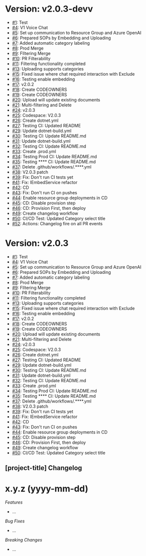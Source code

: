 # Version: v2.0.3-devv

* [#1](https://github.com/pranayroni/azure-search-openai-demo-csharp/pull/1): Test
* [#4](https://github.com/pranayroni/azure-search-openai-demo-csharp/pull/4): V1 Voice Chat
* [#5](https://github.com/pranayroni/azure-search-openai-demo-csharp/pull/5): Set up communication to Resource Group and Azure OpenAI
* [#6](https://github.com/pranayroni/azure-search-openai-demo-csharp/pull/6): Prepared SOPs by Embedding and Uploading
* [#7](https://github.com/pranayroni/azure-search-openai-demo-csharp/pull/7): Added automatic category labeling
* [#8](https://github.com/pranayroni/azure-search-openai-demo-csharp/pull/8): Prod Merge
* [#9](https://github.com/pranayroni/azure-search-openai-demo-csharp/pull/9): FIltering Merge
* [#10](https://github.com/pranayroni/azure-search-openai-demo-csharp/pull/10): PR Filterability
* [#11](https://github.com/pranayroni/azure-search-openai-demo-csharp/pull/11): Filtering functionality completed
* [#13](https://github.com/pranayroni/azure-search-openai-demo-csharp/pull/13): Uploading supports categories
* [#15](https://github.com/pranayroni/azure-search-openai-demo-csharp/pull/15): Fixed issue where chat required interaction with Exclude
* [#16](https://github.com/pranayroni/azure-search-openai-demo-csharp/pull/16): Testing enable embedding
* [#17](https://github.com/pranayroni/azure-search-openai-demo-csharp/pull/17): v2.0.2
* [#18](https://github.com/pranayroni/azure-search-openai-demo-csharp/pull/18): Create CODEOWNERS
* [#19](https://github.com/pranayroni/azure-search-openai-demo-csharp/pull/19): Create CODEOWNERS
* [#20](https://github.com/pranayroni/azure-search-openai-demo-csharp/pull/20): Upload will update existing documents
* [#21](https://github.com/pranayroni/azure-search-openai-demo-csharp/pull/21): Multi-filtering and Delete
* [#24](https://github.com/pranayroni/azure-search-openai-demo-csharp/pull/24): v2.0.3
* [#25](https://github.com/pranayroni/azure-search-openai-demo-csharp/pull/25): Codespace: V2.0.3
* [#26](https://github.com/pranayroni/azure-search-openai-demo-csharp/pull/26): Create dotnet.yml
* [#27](https://github.com/pranayroni/azure-search-openai-demo-csharp/pull/27): Testing CI: Updated README
* [#29](https://github.com/pranayroni/azure-search-openai-demo-csharp/pull/29): Update dotnet-build.yml
* [#30](https://github.com/pranayroni/azure-search-openai-demo-csharp/pull/30): Testing CI: Update README.md
* [#31](https://github.com/pranayroni/azure-search-openai-demo-csharp/pull/31): Update dotnet-build.yml
* [#32](https://github.com/pranayroni/azure-search-openai-demo-csharp/pull/32): Testing CI: Update README.md
* [#33](https://github.com/pranayroni/azure-search-openai-demo-csharp/pull/33): Create .prod.yml
* [#34](https://github.com/pranayroni/azure-search-openai-demo-csharp/pull/34): Testing Prod CI: Update README.md
* [#35](https://github.com/pranayroni/azure-search-openai-demo-csharp/pull/35): Testing **** CI: Update README.md
* [#37](https://github.com/pranayroni/azure-search-openai-demo-csharp/pull/37): Delete .github/workflows/.****.yml
* [#38](https://github.com/pranayroni/azure-search-openai-demo-csharp/pull/38): V2.0.3 patch
* [#39](https://github.com/pranayroni/azure-search-openai-demo-csharp/pull/39): Fix: Don't run CI tests yet
* [#41](https://github.com/pranayroni/azure-search-openai-demo-csharp/pull/41): Fix: IEmbedService refactor
* [#42](https://github.com/pranayroni/azure-search-openai-demo-csharp/pull/42): CD
* [#43](https://github.com/pranayroni/azure-search-openai-demo-csharp/pull/43): Fix: Don't run CI on pushes
* [#44](https://github.com/pranayroni/azure-search-openai-demo-csharp/pull/44): Enable resource group deployments in CD
* [#45](https://github.com/pranayroni/azure-search-openai-demo-csharp/pull/45): CD: Disable provision step
* [#46](https://github.com/pranayroni/azure-search-openai-demo-csharp/pull/46): CD: Provision First, then deploy
* [#49](https://github.com/pranayroni/azure-search-openai-demo-csharp/pull/49): Create changelog workflow
* [#50](https://github.com/pranayroni/azure-search-openai-demo-csharp/pull/50): CI/CD Test: Updated Category select title
* [#52](https://github.com/pranayroni/azure-search-openai-demo-csharp/pull/52): Actions: Changelog fire on all PR events


# Version: v2.0.3

* [#1](https://github.com/pranayroni/azure-search-openai-demo-csharp/pull/1): Test
* [#4](https://github.com/pranayroni/azure-search-openai-demo-csharp/pull/4): V1 Voice Chat
* [#5](https://github.com/pranayroni/azure-search-openai-demo-csharp/pull/5): Set up communication to Resource Group and Azure OpenAI
* [#6](https://github.com/pranayroni/azure-search-openai-demo-csharp/pull/6): Prepared SOPs by Embedding and Uploading
* [#7](https://github.com/pranayroni/azure-search-openai-demo-csharp/pull/7): Added automatic category labeling
* [#8](https://github.com/pranayroni/azure-search-openai-demo-csharp/pull/8): Prod Merge
* [#9](https://github.com/pranayroni/azure-search-openai-demo-csharp/pull/9): FIltering Merge
* [#10](https://github.com/pranayroni/azure-search-openai-demo-csharp/pull/10): PR Filterability
* [#11](https://github.com/pranayroni/azure-search-openai-demo-csharp/pull/11): Filtering functionality completed
* [#13](https://github.com/pranayroni/azure-search-openai-demo-csharp/pull/13): Uploading supports categories
* [#15](https://github.com/pranayroni/azure-search-openai-demo-csharp/pull/15): Fixed issue where chat required interaction with Exclude
* [#16](https://github.com/pranayroni/azure-search-openai-demo-csharp/pull/16): Testing enable embedding
* [#17](https://github.com/pranayroni/azure-search-openai-demo-csharp/pull/17): v2.0.2
* [#18](https://github.com/pranayroni/azure-search-openai-demo-csharp/pull/18): Create CODEOWNERS
* [#19](https://github.com/pranayroni/azure-search-openai-demo-csharp/pull/19): Create CODEOWNERS
* [#20](https://github.com/pranayroni/azure-search-openai-demo-csharp/pull/20): Upload will update existing documents
* [#21](https://github.com/pranayroni/azure-search-openai-demo-csharp/pull/21): Multi-filtering and Delete
* [#24](https://github.com/pranayroni/azure-search-openai-demo-csharp/pull/24): v2.0.3
* [#25](https://github.com/pranayroni/azure-search-openai-demo-csharp/pull/25): Codespace: V2.0.3
* [#26](https://github.com/pranayroni/azure-search-openai-demo-csharp/pull/26): Create dotnet.yml
* [#27](https://github.com/pranayroni/azure-search-openai-demo-csharp/pull/27): Testing CI: Updated README
* [#29](https://github.com/pranayroni/azure-search-openai-demo-csharp/pull/29): Update dotnet-build.yml
* [#30](https://github.com/pranayroni/azure-search-openai-demo-csharp/pull/30): Testing CI: Update README.md
* [#31](https://github.com/pranayroni/azure-search-openai-demo-csharp/pull/31): Update dotnet-build.yml
* [#32](https://github.com/pranayroni/azure-search-openai-demo-csharp/pull/32): Testing CI: Update README.md
* [#33](https://github.com/pranayroni/azure-search-openai-demo-csharp/pull/33): Create .prod.yml
* [#34](https://github.com/pranayroni/azure-search-openai-demo-csharp/pull/34): Testing Prod CI: Update README.md
* [#35](https://github.com/pranayroni/azure-search-openai-demo-csharp/pull/35): Testing **** CI: Update README.md
* [#37](https://github.com/pranayroni/azure-search-openai-demo-csharp/pull/37): Delete .github/workflows/.****.yml
* [#38](https://github.com/pranayroni/azure-search-openai-demo-csharp/pull/38): V2.0.3 patch
* [#39](https://github.com/pranayroni/azure-search-openai-demo-csharp/pull/39): Fix: Don't run CI tests yet
* [#41](https://github.com/pranayroni/azure-search-openai-demo-csharp/pull/41): Fix: IEmbedService refactor
* [#42](https://github.com/pranayroni/azure-search-openai-demo-csharp/pull/42): CD
* [#43](https://github.com/pranayroni/azure-search-openai-demo-csharp/pull/43): Fix: Don't run CI on pushes
* [#44](https://github.com/pranayroni/azure-search-openai-demo-csharp/pull/44): Enable resource group deployments in CD
* [#45](https://github.com/pranayroni/azure-search-openai-demo-csharp/pull/45): CD: Disable provision step
* [#46](https://github.com/pranayroni/azure-search-openai-demo-csharp/pull/46): CD: Provision First, then deploy
* [#49](https://github.com/pranayroni/azure-search-openai-demo-csharp/pull/49): Create changelog workflow
* [#50](https://github.com/pranayroni/azure-search-openai-demo-csharp/pull/50): CI/CD Test: Updated Category select title


## [project-title] Changelog

<a name="x.y.z"></a>
# x.y.z (yyyy-mm-dd)

*Features*
* ...

*Bug Fixes*
* ...

*Breaking Changes*
* ...
